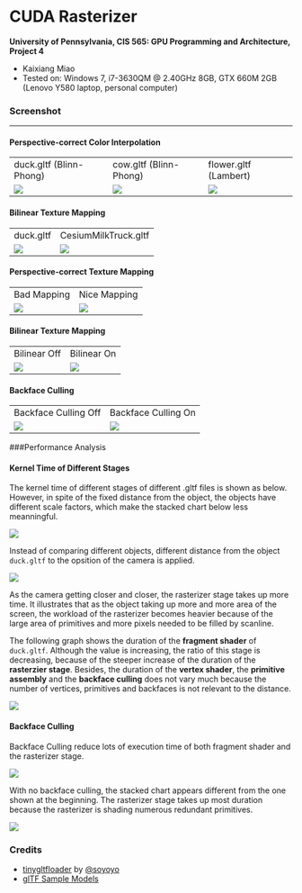CUDA Rasterizer
===============

**University of Pennsylvania, CIS 565: GPU Programming and Architecture, Project 4**

* Kaixiang Miao
* Tested on: Windows 7, i7-3630QM @ 2.40GHz 8GB, GTX 660M 2GB (Lenovo Y580 laptop, personal computer)

### Screenshot

----------------

#### Perspective-correct Color Interpolation
<table class="image">
<tr>
	<td>duck.gltf (Blinn-Phong)</td>
	<td>cow.gltf (Blinn-Phong)</td>
	<td>flower.gltf (Lambert)</td>
</tr>
<tr>
	<td><img src="img/20.gif"/></td>
	<td><img src="img/10.gif"/></td>
	<td><img src="img/3.gif"/></td>
</tr>
</table>

#### Bilinear Texture Mapping
<table class="image">
<tr>
	<td>duck.gltf</td>
	<td>CesiumMilkTruck.gltf</td>
</tr>
<tr>
	<td><img src="img/51.gif"/></td>
	<td><img src="img/61.gif"/></td>
</tr>
</table>

#### Perspective-correct Texture Mapping
<table class="image">
<tr>
	<td>Bad Mapping</td>
	<td>Nice Mapping</td>
</tr>
<tr>
	<td><img src="img/8.jpg"/></td>
	<td><img src="img/81.jpg"/></td>
</tr>
</table>

#### Bilinear Texture Mapping
<table class="image">
<tr>
	<td>Bilinear Off</td>
	<td>Bilinear On</td>
</tr>
<tr>
	<td><img src="img/tex.jpg"/></td>
	<td><img src="img/bitex.jpg"/></td>
</tr>
</table>

#### Backface Culling
<table class="image">
<tr>
	<td>Backface Culling Off</td>
	<td>Backface Culling On</td>
</tr>
<tr>
	<td><img src="img/71.gif"/></td>
	<td><img src="img/7.gif"/></td>
</tr>
</table>

###Performance Analysis

#### Kernel Time of Different Stages

The kernel time of different stages of different .gltf files is shown as below. However, in spite of the fixed distance from the object, the objects have different scale factors, which make the stacked chart below less meanningful.

![](./img/Kernel.jpg)

Instead of comparing different objects, different distance from the object `duck.gltf` to the opsition of the camera is applied.

![](./img/Duck.jpg)

As the camera getting closer and closer, the rasterizer stage takes up more time. It illustrates that as the object taking up more and more area of the screen, the workload of the rasterizer becomes heavier because of the large area of primitives and more pixels needed to be filled by scanline.

The following graph shows the duration of the **fragment shader** of `duck.gltf`. Although the value is increasing, the ratio of this stage is decreasing, because of the steeper increase of the duration of the **rasterzier stage**. Besides, the duration of the **vertex shader**, the **primitive assembly** and the **backface culling** does not vary much because the number of vertices, primitives and backfaces is not relevant to the distance.

![](./img/DuckFrag.jpg)

#### Backface Culling

Backface Culling reduce lots of execution time of both fragment shader and the rasterizer stage.

![](./img/backface.jpg)

With no backface culling, the stacked chart appears different from the one shown at the beginning. The rasterizer stage takes up most duration because the rasterizer is shading numerous redundant primitives.

![](./img/nobackface.jpg)

### Credits

* [tinygltfloader](https://github.com/syoyo/tinygltfloader) by [@soyoyo](https://github.com/syoyo)
* [glTF Sample Models](https://github.com/KhronosGroup/glTF/blob/master/sampleModels/README.md)
